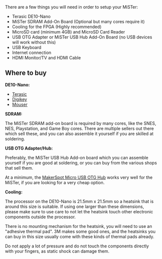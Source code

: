 There are a few things you will need in order to setup your MiSTer:

* Terasic DE10-Nano
* MiSTer SDRAM Add-On Board (Optional but many cores require it)
* Cooling for the FPGA (Highly recommended)
* MicroSD card (minimum 4GB) and MicroSD Card Reader
* USB OTG Adapter or MiSTer USB Hub Add-On Board (no USB devices will work without this)
* USB Keyboard
* Internet connection
* HDMI Monitor/TV and HDMI Cable

## Where to buy
**DE10-Nano:**

* [Terasic](http://de10-nano.terasic.com)
* [Digikey](https://www.digikey.com/en/products/detail/terasic-inc/P0496/6817231) 
* [Mouser](https://www.mouser.com/ProductDetail/Terasic-Technologies/P0496?qs=sGAEpiMZZMug%252BNZZT2EIMybLXjFfYtXHeZj9cpOi%2FsY%3D)

**SDRAM:**

The MiSTer SDRAM add-on board is required by many cores, like the SNES, NES, Playstation, and Game Boy cores. There are multiple sellers out there which sell these, and you can also assemble it yourself if you are skilled at soldering.

**USB OTG Adapter/Hub:**

Preferably, the MiSTer USB Hub Add-on board which you can assemble yourself if you are good at soldering, or you can buy from the various shops that sell them.

At a minimum, the [MakerSpot Micro USB OTG Hub](https://www.amazon.com/MakerSpot-Accessories-Charging-Extension-Raspberry/dp/B01JL837X8) works very well for the MiSTer, if you are looking for a very cheap option.

**Cooling:**

The processor on the DE10-Nano is 21.5mm x 21.5mm so a heatsink that is around this size is suitable. If using one larger than these dimensions, please make sure to use care to not let the heatsink touch other electronic components outside the processor.

There is no mounting mechanism for the heatsink, you will need to use an "adhesive thermal pad". 3M makes some good ones, and the heatsinks you can buy in this size usually come with these kinds of thermal pads already.

Do not apply a lot of pressure and do not touch the components directly with your fingers, as static shock can damage them.
